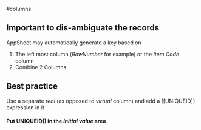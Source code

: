 #columns 
## Important to dis-ambiguate the records

AppSheet may automatically generate a key based on 

1. The left most column (_RowNumber_ for example) or the _Item Code_ column
2. Combine 2 Columns 

## Best practice

Use a separate _real_ (as opposed to *virtual* column) and add a [[UNIQUEID]] expression in it

#### Put UNIQUEID() in the _initial value_ area

